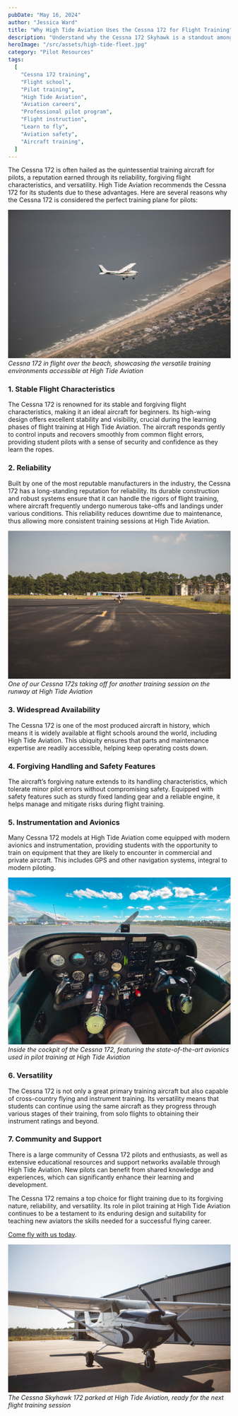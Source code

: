 ```yaml
---
pubDate: "May 16, 2024"
author: "Jessica Ward"
title: "Why High Tide Aviation Uses the Cessna 172 for Flight Training"
description: "Understand why the Cessna 172 Skyhawk is a standout among pilot training aircraft and how High Tide Aviation uses it to train expert pilots in Southport, NC, and St Simons Island, GA."
heroImage: "/src/assets/high-tide-fleet.jpg"
category: "Pilot Resources"
tags:
  [
    "Cessna 172 training",
    "Flight school",
    "Pilot training",
    "High Tide Aviation",
    "Aviation careers",
    "Professional pilot program",
    "Flight instruction",
    "Learn to fly",
    "Aviation safety",
    "Aircraft training",
  ]
---
```


The Cessna 172 is often hailed as the quintessential training aircraft for pilots, a reputation earned through its reliability, forgiving flight characteristics, and versatility. High Tide Aviation recommends the Cessna 172 for its students due to these advantages. Here are several reasons why the Cessna 172 is considered the perfect training plane for pilots:

![Cessna 172 over beach](../../assets/cessna-in-flight-high-tide-aviation.jpg)
_Cessna 172 in flight over the beach, showcasing the versatile training environments accessible at High Tide Aviation_

### **1. Stable Flight Characteristics**

The Cessna 172 is renowned for its stable and forgiving flight characteristics, making it an ideal aircraft for beginners. Its high-wing design offers excellent stability and visibility, crucial during the learning phases of flight training at High Tide Aviation. The aircraft responds gently to control inputs and recovers smoothly from common flight errors, providing student pilots with a sense of security and confidence as they learn the ropes.

### **2. Reliability**

Built by one of the most reputable manufacturers in the industry, the Cessna 172 has a long-standing reputation for reliability. Its durable construction and robust systems ensure that it can handle the rigors of flight training, where aircraft frequently undergo numerous take-offs and landings under various conditions. This reliability reduces downtime due to maintenance, thus allowing more consistent training sessions at High Tide Aviation.

![Cessna 172 ready on runway](../../assets/cessna-on-runway-high-tide-aviation.jpg)
_One of our Cessna 172s taking off for another training session on the runway at High Tide Aviation_

### **3. Widespread Availability**

The Cessna 172 is one of the most produced aircraft in history, which means it is widely available at flight schools around the world, including High Tide Aviation. This ubiquity ensures that parts and maintenance expertise are readily accessible, helping keep operating costs down.

### **4. Forgiving Handling and Safety Features**

The aircraft’s forgiving nature extends to its handling characteristics, which tolerate minor pilot errors without compromising safety. Equipped with safety features such as sturdy fixed landing gear and a reliable engine, it helps manage and mitigate risks during flight training.

### **5. Instrumentation and Avionics**

Many Cessna 172 models at High Tide Aviation come equipped with modern avionics and instrumentation, providing students with the opportunity to train on equipment that they are likely to encounter in commercial and private aircraft. This includes GPS and other navigation systems, integral to modern piloting.

![Cessna 172 cockpit view](../../assets/cockpit-view-high-tide-aviation.jpg)
_Inside the cockpit of the Cessna 172, featuring the state-of-the-art avionics used in pilot training at High Tide Aviation_

### **6. Versatility**

The Cessna 172 is not only a great primary training aircraft but also capable of cross-country flying and instrument training. Its versatility means that students can continue using the same aircraft as they progress through various stages of their training, from solo flights to obtaining their instrument ratings and beyond.

### **7. Community and Support**

There is a large community of Cessna 172 pilots and enthusiasts, as well as extensive educational resources and support networks available through High Tide Aviation. New pilots can benefit from shared knowledge and experiences, which can significantly enhance their learning and development.

The Cessna 172 remains a top choice for flight training due to its forgiving nature, reliability, and versatility. Its role in pilot training at High Tide Aviation continues to be a testament to its enduring design and suitability for teaching new aviators the skills needed for a successful flying career.

[Come fly with us today](https://hightideaviation.com/enrollment-form/).

![Cessna 172 parked at hangar](../../assets/cessna-parked-high-tide-aviation.jpg)
_The Cessna Skyhawk 172 parked at High Tide Aviation, ready for the next flight training session_
